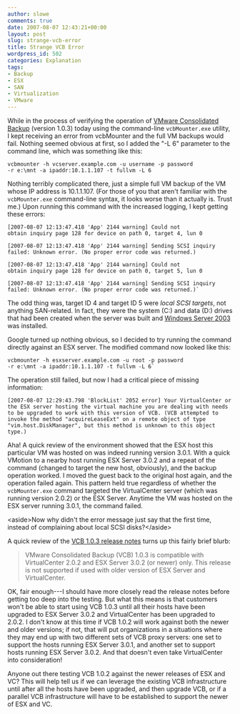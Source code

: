 ```yaml
---
author: slowe
comments: true
date: 2007-08-07 12:43:21+00:00
layout: post
slug: strange-vcb-error
title: Strange VCB Error
wordpress_id: 502
categories: Explanation
tags:
- Backup
- ESX
- SAN
- Virtualization
- VMware
---
```


While in the process of verifying the operation of [VMware Consolidated Backup](http://www.vmware.com/products/vi/consolidated_backup.html) (version 1.0.3) today using the command-line `vcbMounter.exe` utility, I kept receiving an error from vcbMounter and the full VM backups would fail. Nothing seemed obvious at first, so I added the "-L 6" parameter to the command line, which was something like this:

	vcbmounter -h vcserver.example.com -u username -p password  
	-r e:\mnt -a ipaddr:10.1.1.107 -t fullvm -L 6

Nothing terribly complicated there, just a simple full VM backup of the VM whose IP address is 10.1.1.107. (For those of you that aren't familiar with the `vcbMounter.exe` command-line syntax, it looks worse than it actually is. Trust me.) Upon running this command with the increased logging, I kept getting these errors:

	[2007-08-07 12:13:47.418 'App' 2144 warning] Could not
	obtain inquiry page 128 for device on path 0, target 4, lun 0  
	
	[2007-08-07 12:13:47.418 'App' 2144 warning] Sending SCSI inquiry 
	failed: Unknown error. (No proper error code was returned.)  
	
	[2007-08-07 12:13:47.418 'App' 2144 warning] Could not 
	obtain inquiry page 128 for device on path 0, target 5, lun 0  
	
	[2007-08-07 12:13:47.418 'App' 2144 warning] Sending SCSI inquiry
	failed: Unknown error. (No proper error code was returned.)`

The odd thing was, target ID 4 and target ID 5 were _local SCSI targets_, not anything SAN-related. In fact, they were the system (C:) and data (D:) drives that had been created when the server was built and [Windows Server 2003](http://www.microsoft.com/windowsserver/default.mspx) was installed.

Google turned up nothing obvious, so I decided to try running the command directly against an ESX server. The modified command now looked like this:

	vcbmounter -h esxserver.example.com -u root -p password  
	-r e:\mnt -a ipaddr:10.1.1.107 -t fullvm -L 6`

The operation still failed, but now I had a critical piece of missing information:

	[2007-08-07 12:29:43.798 'BlockList' 2052 error] Your VirtualCenter or the ESX server hosting the virtual machine you are dealing with needs to be upgraded to work with this version of VCB. (VCB attempted to invoke the method "acquireLeaseExt" on a remote object of type "vim.host.DiskManager", but this method is unknown to this object type.)

Aha! A quick review of the environment showed that the ESX host this particular VM was hosted on was indeed running version 3.0.1. With a quick VMotion to a nearby host running ESX Server 3.0.2 and a repeat of the command (changed to target the new host, obviously), and the backup operation worked. I moved the guest back to the original host again, and the operation failed again. This pattern held true regardless of whether the `vcbMounter.exe` command targeted the VirtualCenter server (which was running version 2.0.2) or the ESX Server.  Anytime the VM was hosted on the ESX server running 3.0.1, the command failed.

&lt;aside&gt;Now why didn't the error message just say that the first time, instead of complaining about local SCSI disks?&lt;/aside&gt;

A quick review of the [VCB 1.0.3 release notes](http://www.vmware.com/support/vi3/doc/releasenotes_vcb103.html) turns up this fairly brief blurb:

>VMware Consolidated Backup (VCB) 1.0.3 is compatible with VirtualCenter 2.0.2 and ESX Server 3.0.2 (or newer) only. This release is not supported if used with older version of ESX Server and VirtualCenter.

OK, fair enough---I should have more closely read the release notes before getting too deep into the testing. But what this means is that customers won't be able to start using VCB 1.0.3 until all their hosts have been upgraded to ESX Server 3.0.2 and VirtualCenter has been upgraded to 2.0.2. I don't know at this time if VCB 1.0.2 will work against both the newer and older versions; if not, that will put organizations in a situations where they may end up with two different sets of VCB proxy servers: one set to support the hosts running ESX Server 3.0.1, and another set to support hosts running ESX Server 3.0.2. And that doesn't even take VirtualCenter into consideration!

Anyone out there testing VCB 1.0.2 against the newer releases of ESX and VC? This will help tell us if we can leverage the existing VCB infrastructure until after all the hosts have been upgraded, and then upgrade VCB, or if a parallel VCB infrastructure will have to be established to support the newer of ESX and VC.
